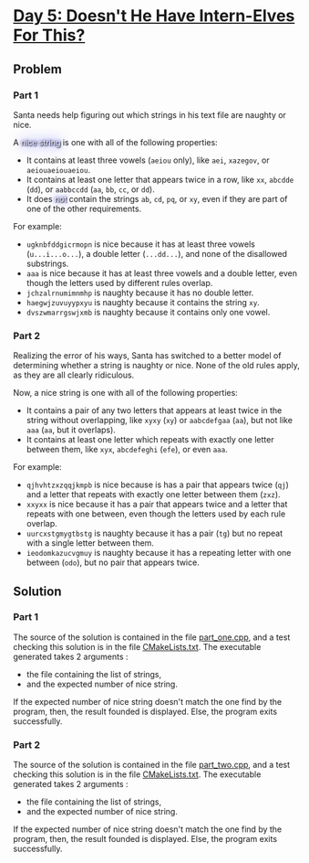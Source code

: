 # [Day 5: Doesn't He Have Intern-Elves For This?](https://adventofcode.com/2015/day/5)

## Problem

### Part 1

Santa needs help figuring out which strings in his text file are naughty or nice.

A <span style="color:white;text-shadow: 1px 1px 2px black, 0 0 25px blue, 0 0 5px darkblue;">nice string</span> is one with all of the following properties:

- It contains at least three vowels (`aeiou` only), like `aei`, `xazegov`, or `aeiouaeiouaeiou`.
- It contains at least one letter that appears twice in a row, like `xx`, `abcdde` (`dd`), or `aabbccdd` (`aa`, `bb`, `cc`, or `dd`).
- It does <span style="color:white;text-shadow: 1px 1px 2px black, 0 0 25px blue, 0 0 5px darkblue;">not</span> contain the strings `ab`, `cd`, `pq`, or `xy`, even if they are part of one of the other requirements.

For example:

- `ugknbfddgicrmopn` is nice because it has at least three vowels (`u...i...o...`), a double letter (`...dd...`), and none of the disallowed substrings.
- `aaa` is nice because it has at least three vowels and a double letter, even though the letters used by different rules overlap.
- `jchzalrnumimnmhp` is naughty because it has no double letter.
- `haegwjzuvuyypxyu` is naughty because it contains the string `xy`.
- `dvszwmarrgswjxmb` is naughty because it contains only one vowel.

### Part 2

Realizing the error of his ways, Santa has switched to a better model of determining whether a string is naughty or nice. None of the old rules apply, as they are all clearly ridiculous.

Now, a nice string is one with all of the following properties:

- It contains a pair of any two letters that appears at least twice in the string without overlapping, like `xyxy` (`xy`) or `aabcdefgaa` (`aa`), but not like `aaa` (`aa`, but it overlaps).
- It contains at least one letter which repeats with exactly one letter between them, like `xyx`, `abcdefeghi` (`efe`), or even `aaa`.

For example:

- `qjhvhtzxzqqjkmpb` is nice because is has a pair that appears twice (`qj`) and a letter that repeats with exactly one letter between them (`zxz`).
- `xxyxx` is nice because it has a pair that appears twice and a letter that repeats with one between, even though the letters used by each rule overlap.
- `uurcxstgmygtbstg` is naughty because it has a pair (`tg`) but no repeat with a single letter between them.
- `ieodomkazucvgmuy` is naughty because it has a repeating letter with one between (`odo`), but no pair that appears twice.

## Solution

### Part 1

The source of the solution is contained in the file [part_one.cpp](src/part_one.cpp), and a test checking this solution is in the file [CMakeLists.txt](CMakeLists.txt).
The executable generated takes 2 arguments :
- the file containing the list of strings,
- and the expected number of nice string.

If the expected number of nice string doesn't match the one find by the program, then, the result founded is displayed.
Else, the program exits successfully.

### Part 2

The source of the solution is contained in the file [part_two.cpp](src/part_two.cpp), and a test checking this solution is in the file [CMakeLists.txt](CMakeLists.txt).
The executable generated takes 2 arguments :
- the file containing the list of strings,
- and the expected number of nice string.

If the expected number of nice string doesn't match the one find by the program, then, the result founded is displayed.
Else, the program exits successfully.
